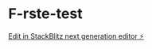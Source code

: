 # F-rste-test

[Edit in StackBlitz next generation editor ⚡️](https://stackblitz.com/~/github.com/Siggen100/F-rste-test)